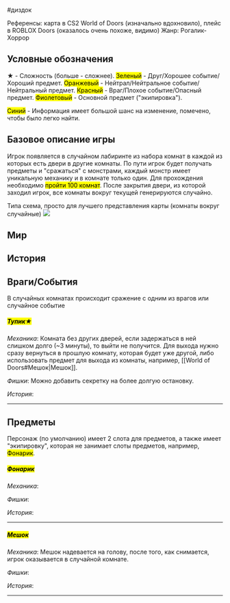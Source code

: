 #диздок 

Референсы: карта в CS2 World of Doors (изначально вдохновило), плейс в ROBLOX Doors (оказалось очень похоже, видимо)
Жанр: Рогалик-Хоррор

## Условные обозначения

★ - Сложность (больше - сложнее).
<mark class="hltr-g">Зеленый</mark> - Друг/Хорошее событие/Хороший предмет.
<mark class="hltr-o">Оранжевый</mark> - Нейтрал/Нейтральное событие/Нейтральный предмет.
<mark class="hltr-r">Красный</mark> - Враг/Плохое событие/Опасный предмет.
<mark class="hltr-p">Фиолетовый</mark> - Основной предмет ("экипировка").

<mark class="hltr-b">Синий</mark> - Информация имеет большой шанс на изменение, помечено, чтобы было легко найти.

## Базовое описание игры

Игрок появляется в случайном лабиринте из набора комнат в каждой из которых есть двери в другие комнаты. По пути игрок будет получать предметы и "сражаться" с монстрами, каждый монстр имеет уникальную механику и в комнате только один. Для прохождения необходимо <mark class="hltr-b">пройти 100 комнат</mark>.
После закрытия двери, из которой заходил игрок, все комнаты вокруг текущей генерируются случайно.

Типа схема, просто для лучшего представления карты (комнаты вокруг случайные)
![](https://kappa.lol/Y5pcX)


## Мир



## История



## Враги/События

В случайных комнатах происходит сражение с одним из врагов или случайное событие
##### <mark class="hltr-r">Тупик★</mark>
*Механика*: Комната без других дверей, если задержаться в ней слишком долго (~3 минуты), то выйти не получится. Для выхода нужно сразу вернуться в прошлую комнату, которая будет уже другой, либо использовать предмет для выхода из комнаты, например, [[World of Doors#Мешок|Мешок]].

*Фишки*: Можно добавить секретку на более долгую остановку. 

*История*:
***

## Предметы

Персонаж (по умолчанию) имеет 2 слота для предметов, а также имеет "экипировку", которая не занимает слоты предметов, например, <mark class="hltr-p">Фонарик</mark>.

##### <mark class="hltr-p">Фонарик</mark>
*Механика*: 

*Фишки*: 

*История*: 
***
##### <mark class="hltr-g">Мешок</mark>
*Механика*: Мешок надевается на голову, после того, как снимается, игрок оказывается в случайной комнате.

*Фишки*: 

*История*: 
***

